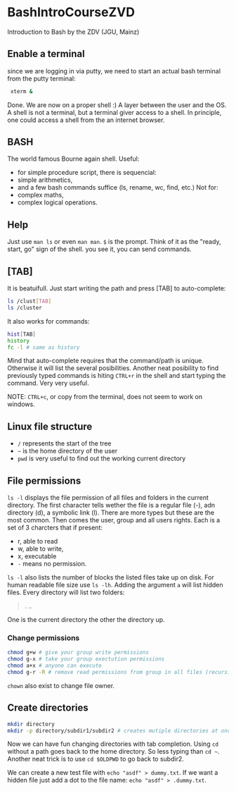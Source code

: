 # BashIntroCourseZVD
Introduction to Bash by the ZDV (JGU, Mainz)

## Enable a terminal

since we are logging in via putty, we need to start an actual bash terminal from the putty terminal:

```bash
 xterm &
```

Done. We are now on a proper shell :) A layer between the user and the OS. A shell is not a terminal, but a terminal giver access to a shell. In principle, one could access a shell from the an internet browser.

## BASH 
The world famous Bourne again shell. Useful:
- for simple procedure script, there is sequencial:
- simple arithmetics,
- and a few bash commands suffice (ls, rename, wc, find, etc.)
Not for:
- complex maths,
- complex logical operations.

## Help
Just use `man ls` or even `man man`. `$` is the prompt. Think of it as the "ready, start, go" sign of the shell. you see it, you can send commands.

## [TAB]
It is beatuifull. Just start writing the path and press [TAB] to auto-complete:

```bash
ls /clust[TAB]
ls /cluster
```

It also works for commands:

```bash
hist[TAB]
history
fc -l # same as history
```

Mind that auto-complete requires that the command/path is unique. Otherwise it will list the several posibilities. Another neat posibility to find previously typed commands is hiting `CTRL+r` in the shell and start typing the command. Very very useful.

NOTE: `CTRL+c`, or copy from the terminal, does not seem to work on windows.

## Linux file structure

- `/` represents the start of the tree
- `~` is the home directory of the user
- `pwd` is very useful to find out the working current directory

## File permissions
`ls -l` displays the file permission of all files and folders in the current directory. The first character tells wether the file is a regular file (-), adn directory (d), a symbolic link (l). There are more types but these are the most common. Then comes the user, group and all users rights. Each is a set of 3 charcters that if present:
- r, able to read
- w, able to write,
- x, executable
- `-` means no permission.

`ls -l` also lists the number of blocks the listed files take up on disk. For human readable file size use `ls -lh`. Adding the argument `a` will list hidden files. Every directory will list two folders:
> .
> ..

One is the current directory the other the directory up.

### Change permissions
```bash
chmod g+w # give your group write permissions 
chmod g-x # take your group exectution permissions 
chmod a+x # anyone can execute
chmod g-r -R # remove read permissions from group in all files (recursively)
```

`chown` also exist to change file owner.

## Create directories
```bash
mkdir directory
mkdir -p directory/subdir1/subdir2 # creates mutiple directories at once, nested
```

Now we can have fun changing directories with tab completion. Using `cd` without a path goes back to the home directory. So less typing than `cd ~`. Another neat trick is to use `cd $OLDPWD` to go back to subdir2.

We can create a new test file with `echo "asdf" > dummy.txt`. If we want a hidden file just add a dot to the file name: `echo "asdf" > .dummy.txt`.

